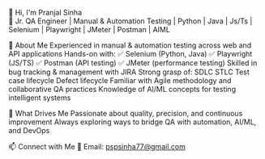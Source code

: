 👋 Hi, I'm Pranjal Sinha  
🔧 Jr. QA Engineer | Manual & Automation Testing | Python | Java | Js/Ts | Selenium | Playwright | JMeter | Postman | AIML

💼 About Me
Experienced in manual & automation testing across web and API applications
Hands-on with:
✅ Selenium (Python, Java)
✅ Playwright (JS/TS)
✅ Postman (API testing)
✅ JMeter (performance testing)
Skilled in bug tracking & management with JIRA
Strong grasp of:
SDLC
STLC
Test case lifecycle
Defect lifecycle
Familiar with Agile methodology and collaborative QA practices
Knowledge of AI/ML concepts for testing intelligent systems

🧠 What Drives Me
Passionate about quality, precision, and continuous improvement
Always exploring ways to bridge QA with automation, AI/ML, and DevOps

📫 Connect with Me
📧 Email: pspsinha77@gmail.com
